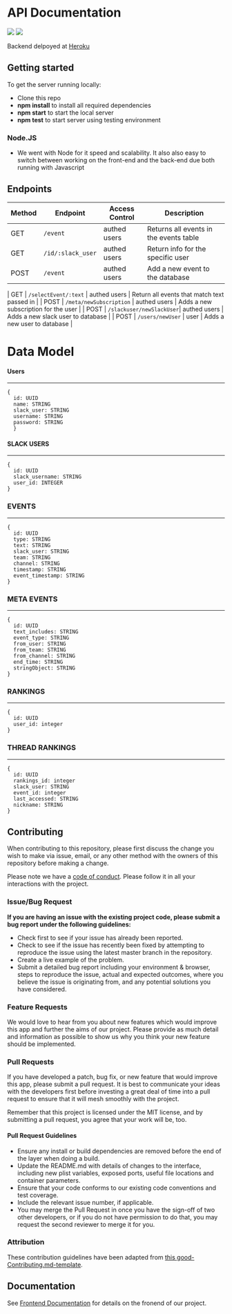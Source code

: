 # API Documentation

<a href="https://codeclimate.com/github/Lambda-School-Labs/ping-catcher-be/maintainability"><img src="https://api.codeclimate.com/v1/badges/07e5684b9844216b3c4e/maintainability" /></a>
<a href="https://codeclimate.com/github/Lambda-School-Labs/ping-catcher-be/test_coverage"><img src="https://api.codeclimate.com/v1/badges/07e5684b9844216b3c4e/test_coverage" /></a>

Backend delpoyed at [Heroku](https://ping-catcher-be.herokuapp.com/) <br>

## Getting started

To get the server running locally:

- Clone this repo
- **npm install** to install all required dependencies
- **npm start** to start the local server
- **npm test** to start server using testing environment

### Node.JS

-    We went with Node for it speed and scalability. It also also easy to switch between working on the front-end and the back-end due both running with Javascript


## Endpoints

| Method | Endpoint                | Access Control | Description                                  |
| ------ | ----------------------- | -------------- | -------------------------------------------- |
| GET    | `/event`                | authed users   | Returns all events in the events table       |
| GET    | `/id/:slack_user`       | authed users   | Return info for the specific user            |
| POST   | `/event`                | authed users   | Add a new event to the database              |

| GET    | `/selectEvent/:text`     | authed users        | Return all events that match text passed in    |
| POST   | `/meta/newSubscription`  | authed users        | Adds a new subscription for the user           |
| POST   | `/slackuser/newSlackUser`| authed users        | Adds a new slack user to database              |
| POST   | `/users/newUser`         | user                | Adds a new user to database                    |


# Data Model

#### Users

---

```
{
  id: UUID
  name: STRING
  slack_user: STRING
  username: STRING
  password: STRING
  }
```

#### SLACK USERS

---

```
{
  id: UUID
  slack_username: STRING
  user_id: INTEGER
}
```

### EVENTS

---

```
{
  id: UUID
  type: STRING
  text: STRING
  slack_user: STRING
  team: STRING
  channel: STRING
  timestamp: STRING
  event_timestamp: STRING
}
```

### META EVENTS

---

```
{
  id: UUID
  text_includes: STRING
  event_type: STRING
  from_user: STRING
  from_team: STRING
  from_channel: STRING
  end_time: STRING
  stringObject: STRING
}
```

### RANKINGS

---

```
{
  id: UUID
  user_id: integer
}
```

### THREAD RANKINGS

---

```
{
  id: UUID
  rankings_id: integer
  slack_user: STRING
  event_id: integer
  last_accessed: STRING
  nickname: STRING
}
```

## Contributing

When contributing to this repository, please first discuss the change you wish to make via issue, email, or any other method with the owners of this repository before making a change.

Please note we have a [code of conduct](./code_of_conduct.md). Please follow it in all your interactions with the project.

### Issue/Bug Request

 **If you are having an issue with the existing project code, please submit a bug report under the following guidelines:**
 - Check first to see if your issue has already been reported.
 - Check to see if the issue has recently been fixed by attempting to reproduce the issue using the latest master branch in the repository.
 - Create a live example of the problem.
 - Submit a detailed bug report including your environment & browser, steps to reproduce the issue, actual and expected outcomes,  where you believe the issue is originating from, and any potential solutions you have considered.

### Feature Requests

We would love to hear from you about new features which would improve this app and further the aims of our project. Please provide as much detail and information as possible to show us why you think your new feature should be implemented.

### Pull Requests

If you have developed a patch, bug fix, or new feature that would improve this app, please submit a pull request. It is best to communicate your ideas with the developers first before investing a great deal of time into a pull request to ensure that it will mesh smoothly with the project.

Remember that this project is licensed under the MIT license, and by submitting a pull request, you agree that your work will be, too.

#### Pull Request Guidelines

- Ensure any install or build dependencies are removed before the end of the layer when doing a build.
- Update the README.md with details of changes to the interface, including new plist variables, exposed ports, useful file locations and container parameters.
- Ensure that your code conforms to our existing code conventions and test coverage.
- Include the relevant issue number, if applicable.
- You may merge the Pull Request in once you have the sign-off of two other developers, or if you do not have permission to do that, you may request the second reviewer to merge it for you.

### Attribution

These contribution guidelines have been adapted from [this good-Contributing.md-template](https://gist.github.com/PurpleBooth/b24679402957c63ec426).

## Documentation

See [Frontend Documentation](https://github.com/Lambda-School-Labs/ping-catcher-fe) for details on the fronend of our project.
